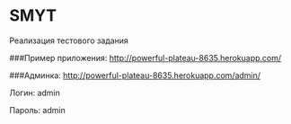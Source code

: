 SMYT
====

Реализация тестового задания

###Пример приложения:
http://powerful-plateau-8635.herokuapp.com/

###Админка:
http://powerful-plateau-8635.herokuapp.com/admin/

Логин: admin

Пароль: admin
